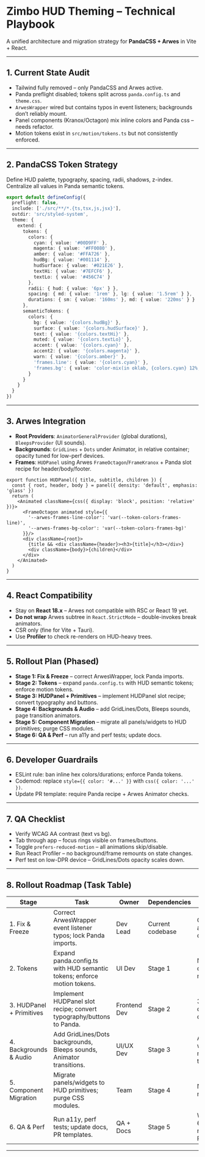 
# Zimbo HUD Theming – Technical Playbook

A unified architecture and migration strategy for **PandaCSS + Arwes** in Vite + React.

---

## 1. Current State Audit

- Tailwind fully removed – only PandaCSS and Arwes active.
- Panda preflight disabled; tokens split across `panda.config.ts` and `theme.css`.
- `ArwesWrapper` wired but contains typos in event listeners; backgrounds don’t reliably mount.
- Panel components (Kranox/Octagon) mix inline colors and Panda css – needs refactor.
- Motion tokens exist in `src/motion/tokens.ts` but not consistently enforced.

---

## 2. PandaCSS Token Strategy

Define HUD palette, typography, spacing, radii, shadows, z-index. Centralize all values in Panda semantic tokens.

```ts
export default defineConfig({
  preflight: false,
  include: ['./src/**/*.{ts,tsx,js,jsx}'],
  outdir: 'src/styled-system',
  theme: {
    extend: {
      tokens: {
        colors: {
          cyan: { value: '#00D9FF' },
          magenta: { value: '#FF0080' },
          amber: { value: '#FFA726' },
          hudBg: { value: '#001114' },
          hudSurface: { value: '#021E26' },
          textHi: { value: '#7EFCF6' },
          textLo: { value: '#456C74' }
        },
        radii: { hud: { value: '6px' } },
        spacing: { md: { value: '1rem' }, lg: { value: '1.5rem' } },
        durations: { sm: { value: '160ms' }, md: { value: '220ms' } }
      },
      semanticTokens: {
        colors: {
          bg: { value: '{colors.hudBg}' },
          surface: { value: '{colors.hudSurface}' },
          text: { value: '{colors.textHi}' },
          muted: { value: '{colors.textLo}' },
          accent: { value: '{colors.cyan}' },
          accent2: { value: '{colors.magenta}' },
          warn: { value: '{colors.amber}' },
          'frames.line': { value: '{colors.cyan}' },
          'frames.bg': { value: 'color-mix(in oklab, {colors.cyan} 12%, transparent)' }
        }
      }
    }
  }
})
```

---

## 3. Arwes Integration

- **Root Providers**: `AnimatorGeneralProvider` (global durations), `BleepsProvider` (UI sounds).
- **Backgrounds**: `GridLines` + `Dots` under Animator, in relative container; opacity tuned for low-perf devices.
- **Frames**: `HUDPanel` using Arwes `FrameOctagon`/`FrameKranox` + Panda slot recipe for header/body/footer.

```tsx
export function HUDPanel({ title, subtitle, children }) {
  const { root, header, body } = panel({ density: 'default', emphasis: 'glass' })
  return (
    <Animated className={css({ display: 'block', position: 'relative' })}>
      <FrameOctagon animated style={{
        '--arwes-frames-line-color': 'var(--token-colors-frames-line)',
        '--arwes-frames-bg-color': 'var(--token-colors-frames-bg)'
      }}/>
      <div className={root}>
        {title && <div className={header}><h3>{title}</h3></div>}
        <div className={body}>{children}</div>
      </div>
    </Animated>
  )
}
```

---

## 4. React Compatibility

- Stay on **React 18.x** – Arwes not compatible with RSC or React 19 yet.
- **Do not wrap** Arwes subtree in `React.StrictMode` – double-invokes break animators.
- CSR only (fine for Vite + Tauri).
- Use **Profiler** to check re-renders on HUD-heavy trees.

---

## 5. Rollout Plan (Phased)

- **Stage 1: Fix & Freeze** – correct ArwesWrapper, lock Panda imports.
- **Stage 2: Tokens** – expand `panda.config.ts` with HUD semantic tokens; enforce motion tokens.
- **Stage 3: HUDPanel + Primitives** – implement HUDPanel slot recipe; convert typography and buttons.
- **Stage 4: Backgrounds & Audio** – add GridLines/Dots, Bleeps sounds, page transition animators.
- **Stage 5: Component Migration** – migrate all panels/widgets to HUD primitives; purge CSS modules.
- **Stage 6: QA & Perf** – run a11y and perf tests; update docs.

---

## 6. Developer Guardrails

- ESLint rule: ban inline hex colors/durations; enforce Panda tokens.
- Codemod: replace `style={{ color: '#...' }}` with `css({ color: '...' })`.
- Update PR template: require Panda recipe + Arwes Animator checks.

---

## 7. QA Checklist

- Verify WCAG AA contrast (text vs bg).
- Tab through app – focus rings visible on frames/buttons.
- Toggle `prefers-reduced-motion` – all animations skip/disable.
- Run React Profiler – no background/frame remounts on state changes.
- Perf test on low-DPR device – GridLines/Dots opacity scales down.

---

## 8. Rollout Roadmap (Task Table)

| Stage | Task | Owner | Dependencies | Done-When |
|-------|------|-------|--------------|-----------|
| 1. Fix & Freeze | Correct ArwesWrapper event listener typos; lock Panda imports. | Dev Lead | Current codebase | GridLines/Dots animate; Panda classes compile. |
| 2. Tokens | Expand panda.config.ts with HUD semantic tokens; enforce motion tokens. | UI Dev | Stage 1 | No hardcoded hex colors/durations remain. |
| 3. HUDPanel + Primitives | Implement HUDPanel slot recipe; convert typography/buttons to Panda. | Frontend Dev | Stage 2 | 3 screens render only HUD components. |
| 4. Backgrounds & Audio | Add GridLines/Dots backgrounds, Bleeps sounds, Animator transitions. | UI/UX Dev | Stage 3 | Animations/sounds work; reduced-motion disables them. |
| 5. Component Migration | Migrate panels/widgets to HUD primitives; purge CSS modules. | Team | Stage 4 | No CSS modules in runtime UI shells. |
| 6. QA & Perf | Run a11y, perf tests; update docs, PR templates. | QA + Docs | Stage 5 | WCAG AA passed; 60fps anims; docs reflect Panda/Arwes. |

---

